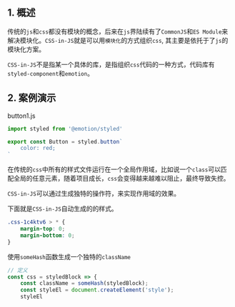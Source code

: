 ## 1. 概述

传统的```js```和```css```都没有模块的概念，后来在```js```界陆续有了```CommonJS```和```ES Module```来解决模块化。```CSS-in-JS```就是可以用```模块化```的方式组织```css```, 其主要是依托于了```js```的模块化方案。

```CSS-in-JS```不是指某一个具体的库，是指组织```css```代码的一种方式，代码库有```styled-component```和```emotion```。

## 2. 案例演示

button1.js

```js
import styled from '@emotion/styled'

export const Button = styled.button`
    color: red;
`
```

在传统的```css```中所有的样式文件运行在一个全局作用域，比如说一个```class```可以匹配全局的任意元素，随着项目成长，```css```会变得越来越难以阻止，最终导致失控。

```CSS-in-JS```可以通过生成独特的操作符，来实现作用域的效果。

下面就是```CSS-in-JS```自动生成的的样式。

```css
.css-1c4ktv6 > * {
    margin-top: 0;
    margin-bottom: 0;
}
```

使用```someHash```函数生成一个独特的```className```

```js
// 定义
const css = styledBlock => {
    const className = someHash(styledBlock);
    const styleEl = document.createElement('style');
    styleEl